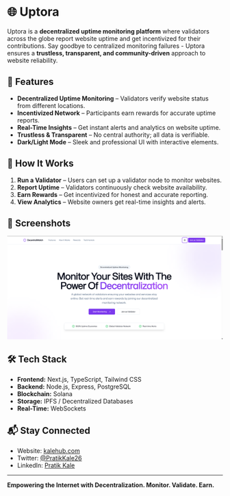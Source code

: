 # 🌐 Uptora

Uptora is a **decentralized uptime monitoring platform** where validators across the globe report website uptime and get incentivized for their contributions. Say goodbye to centralized monitoring failures - Uptora ensures a **trustless, transparent, and community-driven** approach to website reliability.

## 🚀 Features

- **Decentralized Uptime Monitoring** – Validators verify website status from different locations.
- **Incentivized Network** – Participants earn rewards for accurate uptime reports.
- **Real-Time Insights** – Get instant alerts and analytics on website uptime.
- **Trustless & Transparent** – No central authority; all data is verifiable.
- **Dark/Light Mode** – Sleek and professional UI with interactive elements.

## 🎯 How It Works

1. **Run a Validator** – Users can set up a validator node to monitor websites.
2. **Report Uptime** – Validators continuously check website availability.
3. **Earn Rewards** – Get incentivized for honest and accurate reporting.
4. **View Analytics** – Website owners get real-time insights and alerts.

## 📸 Screenshots

![Landing Page Preview](./preview.png)
<!-- ![Landing Page Preview](./preview.png) -->

## 🛠️ Tech Stack

- **Frontend:** Next.js, TypeScript, Tailwind CSS
- **Backend:** Node.js, Express, PostgreSQL
- **Blockchain:** Solana
- **Storage:** IPFS / Decentralized Databases
- **Real-Time:** WebSockets

## 📬 Stay Connected

- Website: [kalehub.com](https://Uptora.xyz)
- Twitter: [@PratikKale26](https://x.com/pratikkale26)
- LinkedIn: [Pratik Kale](https://www.linkedin.com/in/pratikkale26/)

---

**Empowering the Internet with Decentralization. Monitor. Validate. Earn.**

